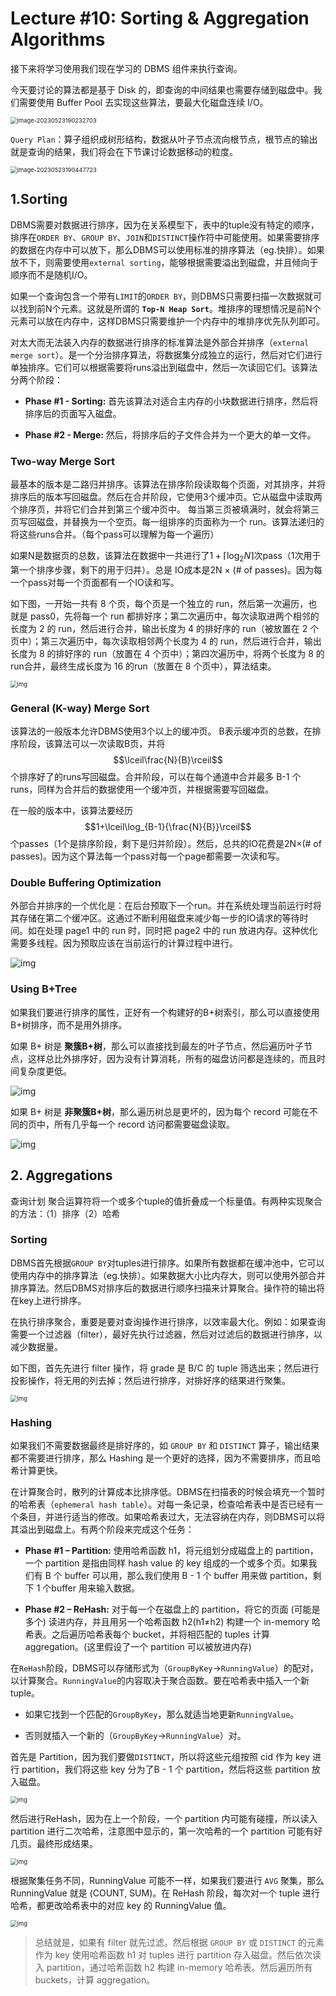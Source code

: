 # Lecture #10: Sorting & Aggregation Algorithms

接下来将学习使用我们现在学习的 DBMS 组件来执行查询。

今天要讨论的算法都是基于 Disk 的，即查询的中间结果也需要存储到磁盘中。我们需要使用 Buffer Pool 去实现这些算法，要最大化磁盘连续 I/O。

<img src="D:\Notes\images\image-20230523190232703.png" alt="image-20230523190232703" style="zoom:67%;" />



`Query Plan`：算子组织成树形结构，数据从叶子节点流向根节点，根节点的输出就是查询的结果，我们将会在下节课讨论数据移动的粒度。

<img src="D:\Notes\images\image-20230523190447723.png" alt="image-20230523190447723" style="zoom:67%;" />

## 1.Sorting

DBMS需要对数据进行排序，因为在关系模型下，表中的tuple没有特定的顺序，排序在`ORDER BY`、`GROUP BY`、`JOIN`和`DISTINCT`操作符中可能使用。如果需要排序的数据在内存中可以放下，那么DBMS可以使用标准的排序算法（eg.快排）。如果放不下，则需要使用`external sorting`，能够根据需要溢出到磁盘，并且倾向于顺序而不是随机I/O。



如果一个查询包含一个带有`LIMIT`的`ORDER BY`，则DBMS只需要扫描一次数据就可以找到前N个元素。这就是所谓的 **`Top-N Heap Sort`**。堆排序的理想情况是前N个元素可以放在内存中，这样DBMS只需要维护一个内存中的堆排序优先队列即可。



对太大而无法装入内存的数据进行排序的标准算法是外部合并排序（`external merge sort`）。是一个分治排序算法，将数据集分成独立的运行，然后对它们进行单独排序。它们可以根据需要将runs溢出到磁盘中，然后一次读回它们。该算法分两个阶段：

- **Phase #1 - Sorting:**  首先该算法对适合主内存的小块数据进行排序，然后将排序后的页面写入磁盘。

- **Phase #2 - Merge:**  然后，将排序后的子文件合并为一个更大的单一文件。

### Two-way Merge Sort

最基本的版本是二路归并排序。该算法在排序阶段读取每个页面，对其排序，并将排序后的版本写回磁盘。然后在合并阶段，它使用3个缓冲页。它从磁盘中读取两个排序页，并将它们合并到第三个缓冲页中。 每当第三页被填满时，就会将第三页写回磁盘，并替换为一个空页。每一组排序的页面称为一个 run。该算法递归的将这些runs合并。（每个pass可以理解为每一个遍历）



如果N是数据页的总数，该算法在数据中一共进行了$1+\lceil\log_2N\rceil$次pass（1次用于第一个排序步骤，剩下的用于归并）。总是 IO成本是2N × (# of passes)。因为每一个pass对每一个页面都有一个IO读和写。



如下图，一开始一共有 8 个页，每个页是一个独立的 run，然后第一次遍历，也就是 pass0，先将每一个 run 都排好序；第二次遍历中，每次读取进两个相邻的长度为 2 的 run，然后进行合并，输出长度为 4 的排好序的 run（被放置在 2 个页中）；第三次遍历中，每次读取相邻两个长度为 4 的 run，然后进行合并，输出长度为 8 的排好序的 run（放置在 4 个页中）；第四次遍历中，将两个长度为 8 的run合并，最终生成长度为 16 的run（放置在 8 个页中），算法结束。

<img src="D:\Notes\images\1684840058783-5.png" alt="img" style="zoom:67%;" />

### General (K-way) Merge Sort

该算法的一般版本允许DBMS使用3个以上的缓冲页。 B表示缓冲页的总数，在排序阶段，该算法可以一次读取B页，并将$$\lceil\frac{N}{B}\rceil$$个排序好了的runs写回磁盘。合并阶段，可以在每个通道中合并最多 B-1 个runs，同样为合并后的数据使用一个缓冲页，并根据需要写回磁盘。

在一般的版本中，该算法要经历$$1+\lceil\log_{B-1}{\frac{N}{B}}\rceil$$个passes（1个是排序阶段，剩下是归并阶段）。然后，总共的IO花费是2N×(# of passes)。因为这个算法每一个pass对每一个page都需要一次读和写。

### **Double Buffering Optimization**

外部合并排序的一个优化是：在后台预取下一个run。并在系统处理当前运行时将其存储在第二个缓冲区。这通过不断利用磁盘来减少每一步的IO请求的等待时间。如在处理 page1 中的 run 时，同时把 page2 中的 run 放进内存。这种优化需要多线程。因为预取应该在当前运行的计算过程中进行。

![img](D:\Notes\images\1684840067139-8.png)

### **Using B+Tree**

如果我们要进行排序的属性，正好有一个构建好的B+树索引，那么可以直接使用B+树排序，而不是用外排序。

如果 B+ 树是 **聚簇B+树**，那么可以直接找到最左的叶子节点，然后遍历叶子节点，这样总比外排序好，因为没有计算消耗，所有的磁盘访问都是连续的，而且时间复杂度更低。

![img](D:\Notes\images\1684840204482-11.png)



如果 B+ 树是 **非聚簇B+树**，那么遍历树总是更坏的，因为每个 record 可能在不同的页中，所有几乎每一个 record 访问都需要磁盘读取。



![img](D:\Notes\images\1684840208990-14.png)

## 2. Aggregations

查询计划 聚合运算符将一个或多个tuple的值折叠成一个标量值。有两种实现聚合的方法：（1）排序（2）哈希

### **Sorting**

DBMS首先根据`GROUP BY`对tuples进行排序。如果所有数据都在缓冲池中，它可以使用内存中的排序算法（eg.快排）。如果数据大小比内存大，则可以使用外部合并排序算法。然后DBMS对排序后的数据进行顺序扫描来计算聚合。操作符的输出将在key上进行排序。

在执行排序聚合，重要是要对查询操作进行排序，以效率最大化。例如：如果查询需要一个过滤器（filter），最好先执行过滤器，然后对过滤后的数据进行排序，以减少数据量。



如下图，首先先进行 filter 操作，将 grade 是 B/C 的 tuple 筛选出来；然后进行投影操作，将无用的列去掉；然后进行排序，对排好序的结果进行聚集。



<img src="D:\Notes\images\1684840214697-17.png" alt="img" style="zoom:67%;" />

### **Hashing**

如果我们不需要数据最终是排好序的，如 `GROUP BY` 和 `DISTINCT` 算子，输出结果都不需要进行排序，那么 Hashing 是一个更好的选择，因为不需要排序，而且哈希计算更快。



在计算聚合时，散列的计算成本比排序低。DBMS在扫描表的时候会填充一个暂时的哈希表（`ephemeral hash table`）。对每一条记录，检查哈希表中是否已经有一个条目，并进行适当的修改。如果哈希表过大，无法容纳在内存，则DBMS可以将其溢出到磁盘上。有两个阶段来完成这个任务：

- **Phase #1 – Partition:** 使用哈希函数 h1，将元组划分成磁盘上的 partition，一个 partition 是指由同样 hash value 的 key 组成的一个或多个页。如果我们有 B 个 buffer 可以用，那么我们使用 B - 1 个 buffer 用来做 partition，剩下 1 个buffer 用来输入数据。

- **Phase #2 – ReHash:** 对于每一个在磁盘上的 partition，将它的页面 (可能是多个) 读进内存，并且用另一个哈希函数 h2(h1≠h2) 构建一个 in-memory 哈希表。之后遍历哈希表每个 bucket，并将相匹配的 tuples 计算 aggregation。(这里假设了一个 partition 可以被放进内存)

  

在`ReHash`阶段，DBMS可以存储形式为（`GroupByKey`→`RunningValue`）的配对，以计算聚合。`RunningValue`的内容取决于聚合函数。要在哈希表中插入一个新tuple。

- 如果它找到一个匹配的`GroupByKey`，那么就适当地更新`RunningValue`。

- 否则就插入一个新的（`GroupByKey`→`RunningValue`）对。

  

首先是 Partition，因为我们要做`DISTINCT`，所以将这些元组按照 cid 作为 key 进行 partition，我们将这些 key 分为了B - 1 个 partition，然后将这些 partition 放入磁盘。



<img src="D:\Notes\images\1684840305863-20.png" alt="img" style="zoom:67%;" />



然后进行ReHash，因为在上一个阶段，一个 partition 内可能有碰撞，所以读入 partition 进行二次哈希，注意图中显示的，第一次哈希的一个 partition 可能有好几页。最终形成结果。



<img src="D:\Notes\images\1684840336580-23.png" alt="img" style="zoom:67%;" />



根据聚集任务不同，RunningValue 可能不一样，如果我们要进行 `AVG` 聚集，那么 RunningValue 就是 (COUNT, SUM)。在 ReHash 阶段，每次对一个 tuple 进行哈希，都更改哈希表中的对应 key 的 RunningValue 值。



<img src="D:\Notes\images\1684840352694-26.png" alt="img" style="zoom:67%;" />



> 总结就是，如果有 filter 就先过滤。然后根据 `GROUP BY` 或 `DISTINCT` 的元素作为 key 使用哈希函数 h1 对 tuples 进行 partition 存入磁盘。然后依次读入 partition，通过哈希函数 h2 构建 in-memory 哈希表。然后遍历所有 buckets，计算 aggregation。



